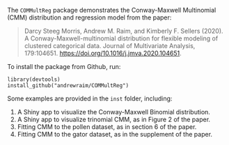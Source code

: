 The `COMMultReg` package demonstrates the Conway-Maxwell Multinomial (CMM)
distribution and regression model from the paper:

> Darcy Steeg Morris, Andrew M. Raim, and Kimberly F. Sellers (2020). A
> Conway-Maxwell-multinomial distribution for flexible modeling of clustered
> categorical data. Journal of Multivariate Analysis, 179:104651. 
> <https://doi.org/10.1016/j.jmva.2020.104651>.

To install the package from Github, run:

```
library(devtools)
install_github("andrewraim/COMMultReg")
```

Some examples are provided in the `inst` folder, including:

1. A Shiny app to visualize the Conway-Maxwell Binomial distribution.
1. A Shiny app to visualize trinomial CMM, as in Figure 2 of the paper.
1. Fitting CMM to the pollen dataset, as in section 6 of the paper.
1. Fitting CMM to the gator dataset, as in the supplement of the paper.

